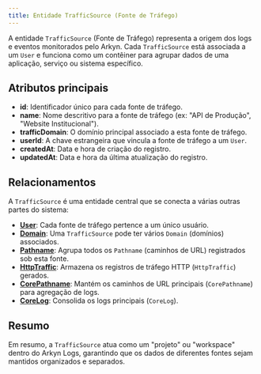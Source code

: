 ```yaml
---
title: Entidade TrafficSource (Fonte de Tráfego)
---
```


A entidade `TrafficSource` (Fonte de Tráfego) representa a origem dos logs e eventos monitorados pelo Arkyn. Cada `TrafficSource` está associada a um `User` e funciona como um contêiner para agrupar dados de uma aplicação, serviço ou sistema específico.

## Atributos principais

- **id**: Identificador único para cada fonte de tráfego.
- **name**: Nome descritivo para a fonte de tráfego (ex: "API de Produção", "Website Institucional").
- **trafficDomain**: O domínio principal associado a esta fonte de tráfego.
- **userId**: A chave estrangeira que vincula a fonte de tráfego a um `User`.
- **createdAt**: Data e hora de criação do registro.
- **updatedAt**: Data e hora da última atualização do registro.

## Relacionamentos

A `TrafficSource` é uma entidade central que se conecta a várias outras partes do sistema:

- [**User**](/ptbr/user/introduction): Cada fonte de tráfego pertence a um único usuário.
- [**Domain**](/ptbr/domain/introduction): Uma `TrafficSource` pode ter vários `Domain` (domínios) associados.
- [**Pathname**](/ptbr/pathname/introduction): Agrupa todos os `Pathname` (caminhos de URL) registrados sob esta fonte.
- [**HttpTraffic**](/ptbr/httptraffic/introduction): Armazena os registros de tráfego HTTP (`HttpTraffic`) gerados.
- [**CorePathname**](/ptbr/corepathname/introduction): Mantém os caminhos de URL principais (`CorePathname`) para agregação de logs.
- [**CoreLog**](/ptbr/corelog/introduction): Consolida os logs principais (`CoreLog`).

## Resumo

Em resumo, a `TrafficSource` atua como um "projeto" ou "workspace" dentro do Arkyn Logs, garantindo que os dados de diferentes fontes sejam mantidos organizados e separados.
